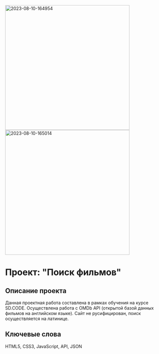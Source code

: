 <div>
  <img src="https://i.ibb.co/D7qfFDd/2023-08-10-164954.png" alt="2023-08-10-164954" border="0" width="400"></a>
  <img src="https://i.ibb.co/12Vv2r3/2023-08-10-165014.png" alt="2023-08-10-165014" border="0" width="400"></a>
</div>
<h1>Проект: "Поиск фильмов"</h1>
<h2>Описание проекта</h2>
Данная проектная работа составлена в рамках обучения на курсе SD.CODE. 
Осуществлена работа с OMDb API (открытой базой данных фильмов на английском языке). Сайт не русифицирован, поиск осуществляется на латинице. 
<h2>Ключевые слова</h2>
HTML5, CSS3, JavaScript, API, JSON
